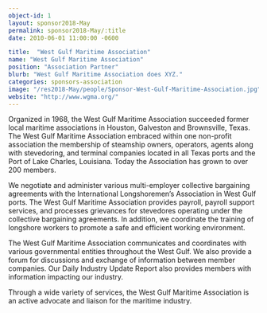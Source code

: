 ```yaml
---
object-id: 1
layout: sponsor2018-May
permalink: sponsor2018-May/:title
date: 2010-06-01 11:00:00 -0600

title:  "West Gulf Maritime Association"
name: "West Gulf Maritime Association"
position: "Association Partner"
blurb: "West Gulf Maritime Association does XYZ."
categories: sponsors-association
image: "/res2018-May/people/Sponsor-West-Gulf-Maritime-Association.jpg"
website: "http://www.wgma.org/"
---
```


Organized in 1968, the West Gulf Maritime Association succeeded former local maritime associations in Houston, Galveston and Brownsville, Texas. The West Gulf Maritime Association embraced within one non-profit association the membership of steamship owners, operators, agents along with stevedoring, and terminal companies located in all Texas ports and the Port of Lake Charles, Louisiana. Today the Association has grown to over 200 members.

We negotiate and administer various multi-employer collective bargaining agreements with the International Longshoremen’s Association in West Gulf ports. The West Gulf Maritime Association provides payroll, payroll support services, and processes grievances for stevedores operating under the collective bargaining agreements. In addition, we coordinate the training of longshore workers to promote a safe and efficient working environment.

The West Gulf Maritime Association communicates and coordinates with various governmental entities throughout the West Gulf. We also provide a forum for discussions and exchange of information between member companies. Our Daily Industry Update Report also provides members with information impacting our industry.

Through a wide variety of services, the West Gulf Maritime Association is an active advocate and liaison for the maritime industry.